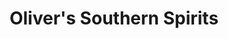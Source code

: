 ---
title: "Oliver's Southern Spirits"
url: /bruceville-eddy/olivers-southern-spirits/
shop: Spirituosen
---